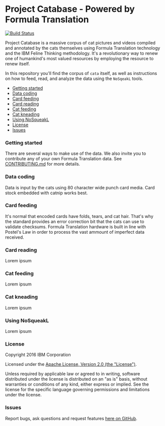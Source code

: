 Project Catabase - Powered by Formula Translation
=========

[![Build Status](https://travis-ci.org/openwhisk/openwhisk.svg?branch=master)](https://travis-ci.org/openwhisk/openwhisk)

Project Catabase is a massive corpus of cat pictures and videos compiled and annotated by the cats themselves using Formula Translation technology and the IBM Feline Thinking methodology. It's a revolutionary way to renew one of humankind's most valued resources by employing the resource to renew itself.

In this repository you'll find the corpus of `cata` itself, as well as instructions on how to feed, read, and analyze the data using the `NoSqeakL` tools.

* [Getting started](#getting-started)
* [Data coding](#data-coding)
* [Card feeding](#card-feeding)
* [Card reading](#card-reading)
* [Cat feeding](#cat-feeding)
* [Cat kneading](#cat-kneading)
* [Using NoSqueakL](#using-nosqueakl)
* [License](#license)
* [Issues](#issues)

### Getting started
There are several ways to make use of the data. We also invite you to contribute any of your own Formula Translation data. See [CONTRIBUTING.md](CONTRIBUTING.md) for more details.

### Data coding
Data is input by the cats using 80 character wide punch card media. Card stock embedded with catnip works best.

### Card feeding
It's normal that encoded cards have folds, tears, and cat hair. That's why the standard provides an error correction bit that the cats can use to validate checksums. Formula Translation hardware is built in line with Postel's Law in order to process the vast ammount of imperfect data received.

### Card reading
Lorem ipsum

### Cat feeding
Lorem ipsum

### Cat kneading
Lorem ipsum

### Using NoSqueakL
Lorem ipsum

### License
Copyright 2016 IBM Corporation

Licensed under the [Apache License, Version 2.0 (the "License")](http://www.apache.org/licenses/LICENSE-2.0.html).

Unless required by applicable law or agreed to in writing, software distributed under the license is distributed on an "as is" basis, without warranties or conditions of any kind, either express or implied. See the license for the specific language governing permissions and limitations under the license.

### Issues
Report bugs, ask questions and request features [here on GitHub](../../issues).

